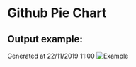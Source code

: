 # Github Pie Chart

## Output example:

Generated at 22/11/2019 11:00
![Example](https://raw.githubusercontent.com/Educorreia932/Github-Pie-Chart/master/Figure.png)
